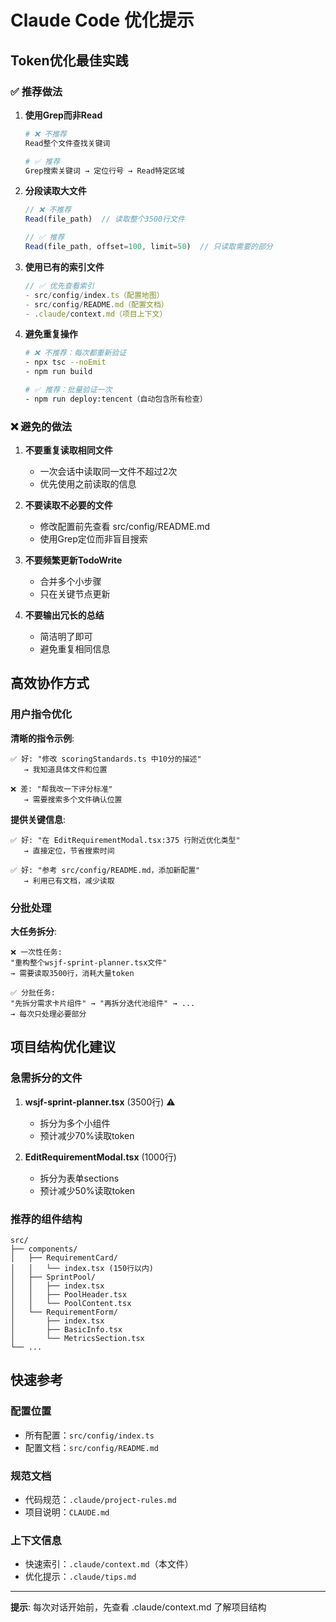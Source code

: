 # Claude Code 优化提示

## Token优化最佳实践

### ✅ 推荐做法

1. **使用Grep而非Read**
   ```bash
   # ❌ 不推荐
   Read整个文件查找关键词

   # ✅ 推荐
   Grep搜索关键词 → 定位行号 → Read特定区域
   ```

2. **分段读取大文件**
   ```typescript
   // ❌ 不推荐
   Read(file_path)  // 读取整个3500行文件

   // ✅ 推荐
   Read(file_path, offset=100, limit=50)  // 只读取需要的部分
   ```

3. **使用已有的索引文件**
   ```typescript
   // ✅ 优先查看索引
   - src/config/index.ts（配置地图）
   - src/config/README.md（配置文档）
   - .claude/context.md（项目上下文）
   ```

4. **避免重复操作**
   ```bash
   # ❌ 不推荐：每次都重新验证
   - npx tsc --noEmit
   - npm run build

   # ✅ 推荐：批量验证一次
   - npm run deploy:tencent（自动包含所有检查）
   ```

### ❌ 避免的做法

1. **不要重复读取相同文件**
   - 一次会话中读取同一文件不超过2次
   - 优先使用之前读取的信息

2. **不要读取不必要的文件**
   - 修改配置前先查看 src/config/README.md
   - 使用Grep定位而非盲目搜索

3. **不要频繁更新TodoWrite**
   - 合并多个小步骤
   - 只在关键节点更新

4. **不要输出冗长的总结**
   - 简洁明了即可
   - 避免重复相同信息

## 高效协作方式

### 用户指令优化

**清晰的指令示例**:
```
✅ 好: "修改 scoringStandards.ts 中10分的描述"
   → 我知道具体文件和位置

❌ 差: "帮我改一下评分标准"
   → 需要搜索多个文件确认位置
```

**提供关键信息**:
```
✅ 好: "在 EditRequirementModal.tsx:375 行附近优化类型"
   → 直接定位，节省搜索时间

✅ 好: "参考 src/config/README.md，添加新配置"
   → 利用已有文档，减少读取
```

### 分批处理

**大任务拆分**:
```
❌ 一次性任务:
"重构整个wsjf-sprint-planner.tsx文件"
→ 需要读取3500行，消耗大量token

✅ 分批任务:
"先拆分需求卡片组件" → "再拆分迭代池组件" → ...
→ 每次只处理必要部分
```

## 项目结构优化建议

### 急需拆分的文件

1. **wsjf-sprint-planner.tsx** (3500行) ⚠️
   - 拆分为多个小组件
   - 预计减少70%读取token

2. **EditRequirementModal.tsx** (1000行)
   - 拆分为表单sections
   - 预计减少50%读取token

### 推荐的组件结构

```
src/
├── components/
│   ├── RequirementCard/
│   │   └── index.tsx (150行以内)
│   ├── SprintPool/
│   │   ├── index.tsx
│   │   ├── PoolHeader.tsx
│   │   └── PoolContent.tsx
│   └── RequirementForm/
│       ├── index.tsx
│       ├── BasicInfo.tsx
│       └── MetricsSection.tsx
└── ...
```

## 快速参考

### 配置位置
- 所有配置：`src/config/index.ts`
- 配置文档：`src/config/README.md`

### 规范文档
- 代码规范：`.claude/project-rules.md`
- 项目说明：`CLAUDE.md`

### 上下文信息
- 快速索引：`.claude/context.md`（本文件）
- 优化提示：`.claude/tips.md`

---
**提示**: 每次对话开始前，先查看 .claude/context.md 了解项目结构
